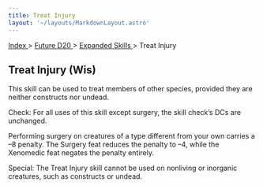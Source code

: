 ```yaml
---
title: Treat Injury
layout: '~/layouts/MarkdownLayout.astro'
---
```


[ Index ](/) > [ Future D20 ](/future.d20.srd) > [ Expanded Skills ](/future.d20.srd/expanded.skills) > Treat Injury

##  Treat Injury (Wis)

This skill can be used to treat members of other species, provided they are
neither constructs nor undead.

Check: For all uses of this skill except surgery, the skill check’s DCs are
unchanged.

Performing surgery on creatures of a type different from your own carries a –8
penalty. The Surgery feat reduces the penalty to –4, while the Xenomedic feat
negates the penalty entirely.

Special: The Treat Injury skill cannot be used on nonliving or inorganic
creatures, such as constructs or undead.

